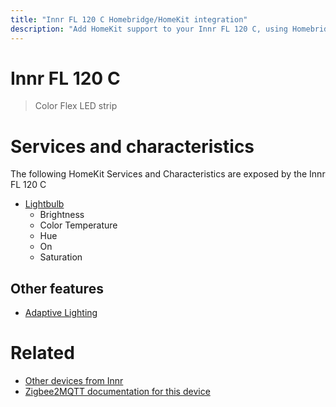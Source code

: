 ```yaml
---
title: "Innr FL 120 C Homebridge/HomeKit integration"
description: "Add HomeKit support to your Innr FL 120 C, using Homebridge, Zigbee2MQTT and homebridge-z2m."
---
```

<!---
This file has been GENERATED using src/docgen/docgen.ts
DO NOT EDIT THIS FILE MANUALLY!
-->
# Innr FL 120 C
> Color Flex LED strip


# Services and characteristics
The following HomeKit Services and Characteristics are exposed by
the Innr FL 120 C

* [Lightbulb](../../light.md)
  * Brightness
  * Color Temperature
  * Hue
  * On
  * Saturation

## Other features
* [Adaptive Lighting](../../light.md)

# Related
* [Other devices from Innr](../index.md#innr)
* [Zigbee2MQTT documentation for this device](https://www.zigbee2mqtt.io/devices/FL_120_C.html)